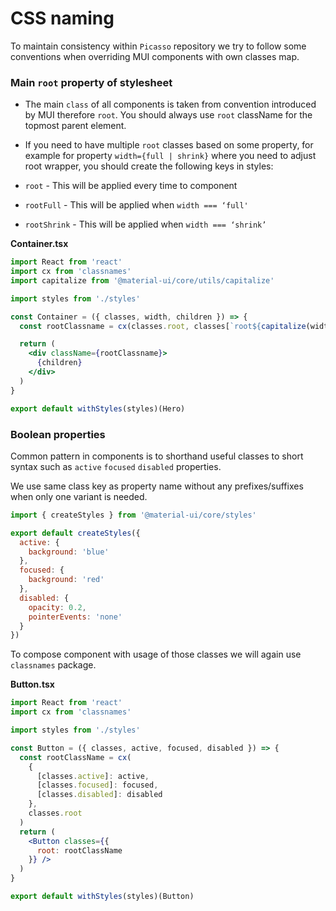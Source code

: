 # CSS naming
To maintain consistency within `Picasso` repository we try to follow some conventions when overriding MUI components with own classes map.

### Main `root` property of stylesheet
* The main `class` of all components is taken from convention introduced by MUI therefore `root`. You should always use `root` className for the topmost parent element. 

* If you need to have multiple `root` classes based on some property, for example for property `width={full | shrink}` where you need to adjust root wrapper, you should create the following keys in styles:

* `root` - This will be applied every time to component
* `rootFull` - This will be applied when `width === ‘full'`
* `rootShrink` - This will be applied when `width === ‘shrink’`

**Container.tsx**
```jsx
import React from 'react'
import cx from 'classnames'
import capitalize from '@material-ui/core/utils/capitalize'

import styles from './styles'

const Container = ({ classes, width, children }) => {
  const rootClassname = cx(classes.root, classes[`root${capitalize(width)}`])

  return (
    <div className={rootClassname}>
      {children}
    </div>
  )
}

export default withStyles(styles)(Hero)

```

### Boolean properties
Common pattern in components is to shorthand useful classes to short syntax such as `active` `focused` `disabled` properties. 

We use same class key as property name without any prefixes/suffixes when only one variant is needed. 

```jsx
import { createStyles } from '@material-ui/core/styles'

export default createStyles({
  active: {
    background: 'blue'
  },
  focused: {
    background: 'red'
  },
  disabled: {
    opacity: 0.2,
    pointerEvents: 'none'
  }
})
```

To compose component with usage of those classes we will again use `classnames` package. 

**Button.tsx**
```jsx
import React from 'react'
import cx from 'classnames'

import styles from './styles'

const Button = ({ classes, active, focused, disabled }) => {
  const rootClassName = cx(
    {
      [classes.active]: active,
      [classes.focused]: focused,
      [classes.disabled]: disabled
    },
    classes.root
  )
  return (
    <Button classes={{
      root: rootClassName
    }} />
  )
}

export default withStyles(styles)(Button)

```
